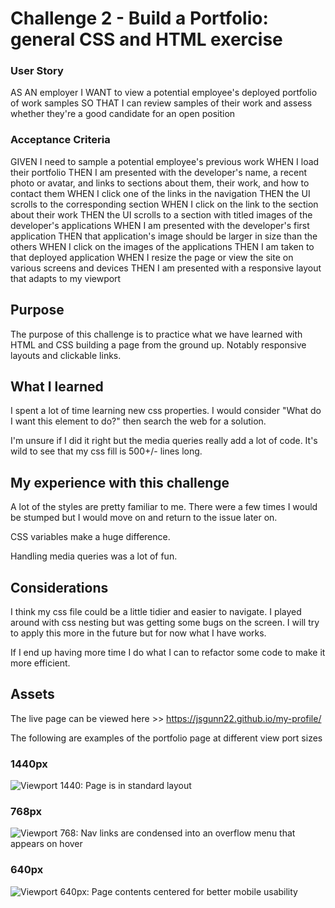 # Challenge 2 - Build a Portfolio: general CSS and HTML exercise

### User Story

AS AN employer
I WANT to view a potential employee's deployed portfolio of work samples
SO THAT I can review samples of their work and assess whether they're a good candidate for an open position

### Acceptance Criteria

GIVEN I need to sample a potential employee's previous work
WHEN I load their portfolio
THEN I am presented with the developer's name, a recent photo or avatar, and links to sections about them, their work, and how to contact them
WHEN I click one of the links in the navigation
THEN the UI scrolls to the corresponding section
WHEN I click on the link to the section about their work
THEN the UI scrolls to a section with titled images of the developer's applications
WHEN I am presented with the developer's first application
THEN that application's image should be larger in size than the others
WHEN I click on the images of the applications
THEN I am taken to that deployed application
WHEN I resize the page or view the site on various screens and devices
THEN I am presented with a responsive layout that adapts to my viewport

## Purpose

The purpose of this challenge is to practice what we have learned with HTML and CSS building a page from the ground up. Notably responsive layouts and clickable links.

## What I learned

I spent a lot of time learning new css properties. I would consider "What do I want this element to do?" then search the web for a solution.

I'm unsure if I did it right but the media queries really add a lot of code. It's wild to see that my css fill is 500+/- lines long.

## My experience with this challenge

A lot of the styles are pretty familiar to me. There were a few times I would be stumped but I would move on and return to the issue later on.

CSS variables make a huge difference.

Handling media queries was a lot of fun.

## Considerations

I think my css file could be a little tidier and easier to navigate. I played around with css nesting but was getting some bugs on the screen. I will try to apply this more in the future but for now what I have works.

If I end up having more time I do what I can to refactor some code to make it more efficient.

## Assets

The live page can be viewed here >> https://jsgunn22.github.io/my-profile/

The following are examples of the portfolio page at different view port sizes

### 1440px

![Viewport 1440: Page is in standard layout](./assets/images/readme-assets/1440.png)

### 768px

![Viewport 768: Nav links are condensed into an overflow menu that appears on hover](./assets/images/readme-assets/768.png)

### 640px

![Viewport 640px:  Page contents centered for better mobile usability](./assets/images/readme-assets/640.png)
